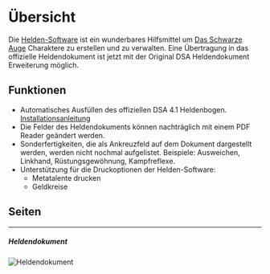 # Übersicht

Die [Helden-Software](http://www.helden-software.de/) ist ein wunderbares Hilfsmittel um [Das Schwarze Auge](http://www.dasschwarzeauge.de/) Charaktere zu erstellen und zu verwalten. 
Eine Übertragung in das offizielle Heldendokument ist jetzt mit der Original DSA Heldendokument Erweiterung möglich.

## Funktionen 

* Automatisches Ausfüllen des offiziellen DSA 4.1 Heldenbogen. [Installationsanleitung](install.html)
* Die Felder des Heldendokuments können nachträglich mit einem PDF Reader geändert werden.
* Sonderfertigkeiten, die als Ankreuzfeld auf dem Dokument dargestellt werden, werden nicht nochmal aufgelistet. Beispiele: Ausweichen, Linkhand, Rüstungsgewöhnung, Kampfreflexe.
* Unterstützung für die Druckoptionen der Helden-Software:
    * Metatalente drucken
    * Geldkreise


## Seiten

---

##### Heldendokument

![Heldendokument](images/document/Heldendokument-1.jpg "Heldendokument")

